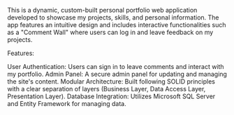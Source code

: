 This is a dynamic, custom-built personal portfolio web application developed to showcase my projects, skills, and personal information. The app features an intuitive design and includes interactive functionalities such as a "Comment Wall" where users can log in and leave feedback on my projects.

Features:

User Authentication: Users can sign in to leave comments and interact with my portfolio.
Admin Panel: A secure admin panel for updating and managing the site's content.
Modular Architecture: Built following SOLID principles with a clear separation of layers (Business Layer, Data Access Layer, Presentation Layer).
Database Integration: Utilizes Microsoft SQL Server and Entity Framework for managing data.
